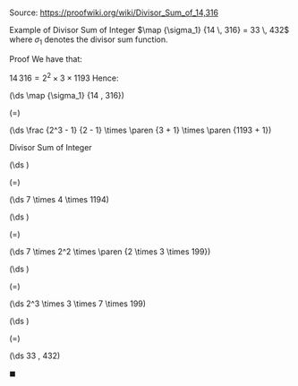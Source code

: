 # 

Source: https://proofwiki.org/wiki/Divisor_Sum_of_14,316

Example of Divisor Sum of Integer
$\map {\sigma_1} {14 \, 316} = 33 \, 432$
where $\sigma_1$ denotes the divisor sum function.


Proof
We have that:

$14 \, 316 = 2^2 \times 3 \times 1193$
Hence:














\(\ds \map {\sigma_1} {14 \, 316}\)

\(=\)







\(\ds \frac {2^3 - 1} {2 - 1} \times \paren {3 + 1} \times \paren {1193 + 1}\)





Divisor Sum of Integer














\(\ds \)

\(=\)







\(\ds 7 \times 4 \times 1194\)




















\(\ds \)

\(=\)







\(\ds 7 \times 2^2 \times \paren {2 \times 3 \times 199}\)




















\(\ds \)

\(=\)







\(\ds 2^3 \times 3 \times 7 \times 199\)




















\(\ds \)

\(=\)







\(\ds 33 \, 432\)









$\blacksquare$





